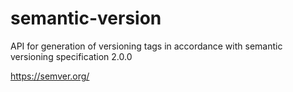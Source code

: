 # semantic-version

API for generation of versioning tags in accordance with semantic versioning specification 2.0.0

https://semver.org/
